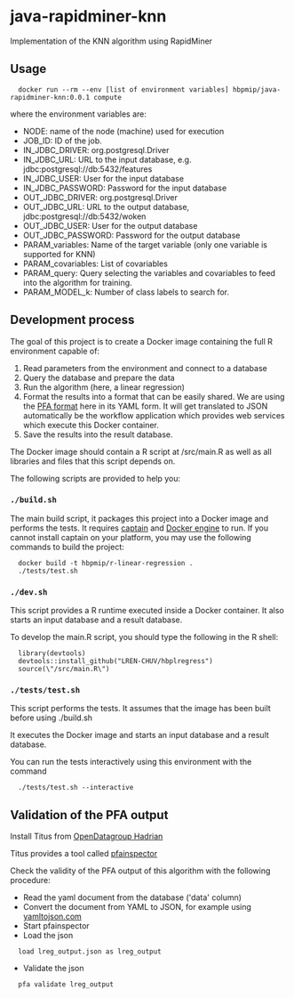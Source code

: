# java-rapidminer-knn

Implementation of the KNN algorithm using RapidMiner

## Usage

```
  docker run --rm --env [list of environment variables] hbpmip/java-rapidminer-knn:0.0.1 compute

```

where the environment variables are:

* NODE: name of the node (machine) used for execution
* JOB_ID: ID of the job.
* IN_JDBC_DRIVER: org.postgresql.Driver
* IN_JDBC_URL: URL to the input database, e.g. jdbc:postgresql://db:5432/features
* IN_JDBC_USER: User for the input database
* IN_JDBC_PASSWORD: Password for the input database
* OUT_JDBC_DRIVER: org.postgresql.Driver
* OUT_JDBC_URL: URL to the output database, jdbc:postgresql://db:5432/woken
* OUT_JDBC_USER: User for the output database
* OUT_JDBC_PASSWORD: Password for the output database
* PARAM_variables: Name of the target variable (only one variable is supported for KNN)
* PARAM_covariables: List of covariables
* PARAM_query: Query selecting the variables and covariables to feed into the algorithm for training.
* PARAM_MODEL_k: Number of class labels to search for.

## Development process

The goal of this project is to create a Docker image containing the full R environment capable of:

1. Read parameters from the environment and connect to a database
2. Query the database and prepare the data
3. Run the algorithm (here, a linear regression)
4. Format the results into a format that can be easily shared. We are using the [PFA format](http://dmg.org/pfa/) here in its YAML form. It will get translated to JSON automatically be the workflow application which provides web services which execute this Docker container.
5. Save the results into the result database.

The Docker image should contain a R script at /src/main.R as well as all libraries and files that this script depends on.

The following scripts are provided to help you:

### `./build.sh`

The main build script, it packages this project into a Docker image and performs the tests.
It requires [captain](https://github.com/harbur/captain) and [Docker engine](https://www.docker.com/) to run. If you cannot install captain on your platform, you may use the following commands to build the project:

```
  docker build -t hbpmip/r-linear-regression .
  ./tests/test.sh
```

### `./dev.sh`

This script provides a R runtime executed inside a Docker container. It also starts an input database and a result database.

To develop the main.R script, you should type the following in the R shell:
```
  library(devtools)
  devtools::install_github("LREN-CHUV/hbplregress")
  source(\"/src/main.R\")
```

### `./tests/test.sh`

This script performs the tests. It assumes that the image has been built before using ./build.sh

It executes the Docker image and starts an input database and a result database.

You can run the tests interactively using this environment with the command

```
  ./tests/test.sh --interactive
```

## Validation of the PFA output

Install Titus from [OpenDatagroup Hadrian](https://github.com/opendatagroup/hadrian/wiki/Installation#case-4-you-want-to-install-titus-in-python)

Titus provides a tool called [pfainspector](https://github.com/opendatagroup/hadrian/wiki/Titus-pfainspector)

Check the validity of the PFA output of this algorithm with the following procedure:

* Read the yaml document from the database ('data' column)
* Convert the document from YAML to JSON, for example using [yamltojson.com](http://yamltojson.com)
* Start pfainspector
* Load the json
```
  load lreg_output.json as lreg_output
```
* Validate the json
```
  pfa validate lreg_output
```
